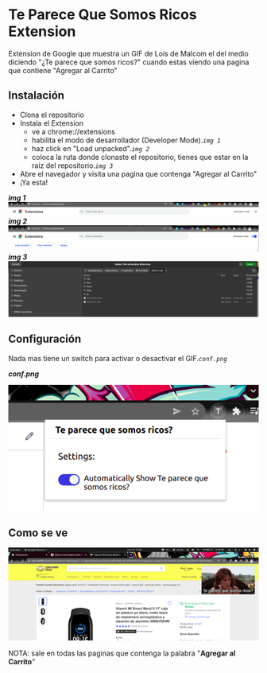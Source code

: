 # Te Parece Que Somos Ricos Extension

Extension de Google que muestra un GIF de Lois de Malcom el del medio diciendo "¿Te parece que somos ricos?" cuando estas viendo una pagina que contiene "Agregar al Carrito"

## Instalación
- Clona el repositorio
- Instala el Extension
    - ve a chrome://extensions 
    - habilita el modo de desarrollador (Developer Mode).*`img 1`*
    - haz click en "Load unpacked".*`img 2`*
    - coloca la ruta donde clonaste el repositorio, tienes que estar en la raiz del repositorio.*`img 3`*
- Abre el navegador y visita una pagina que contenga "Agregar al Carrito"
- ¡Ya esta!

***img 1***
![img 1](/doc/img1.png?raw=true "img 1")
***img 2***
![img 2](/doc/img2.png?raw=true "img 2")
***img 3***
![img 3](/doc/img3.png?raw=true "img 3")

## Configuración
Nada mas tiene un switch para activar o desactivar el GIF.*`conf.png`*

***conf.png***

![conf](/doc/conf.png?raw=true "conf")

## Como se ve
![preview](/doc/preview.png?raw=true "preview")


NOTA: sale en todas las paginas que contenga la palabra "**Agregar al Carrito**"
